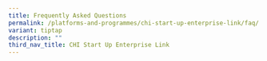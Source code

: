 ```yaml
---
title: Frequently Asked Questions
permalink: /platforms-and-programmes/chi-start-up-enterprise-link/faq/
variant: tiptap
description: ""
third_nav_title: CHI Start Up Enterprise Link
---
```

